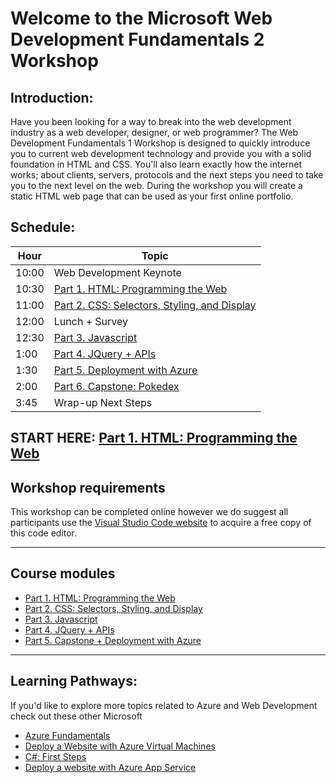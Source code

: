 # Welcome to the Microsoft Web Development Fundamentals 2 Workshop
## Introduction:
Have you been looking for a way to break into the web development industry as a web developer, designer, or web programmer? The Web Development Fundamentals 1 Workshop is designed to quickly introduce you to current web development technology and provide you with a solid foundation in HTML and CSS. You'll also learn exactly how the internet works; about clients, servers, protocols and the next steps you need to take you to the next level on the web. During the workshop you will create a static HTML web page that can be used as your first online portfolio.

## Schedule:

|Hour|Topic
|---|---|
|10:00	|Web Development Keynote
|10:30	|[Part 1. HTML: Programming the Web](https://github.com/daniel-dc-cd/web-fundamentals-2/tree/master/Part%201.%20HTML)
|11:00  |[Part 2. CSS: Selectors, Styling, and Display](https://github.com/daniel-dc-cd/web-fundamentals-2/tree/master/Part%202.%20CSS%20%26%20CSS3)
|12:00	|Lunch + Survey
|12:30	|[Part 3. Javascript](https://github.com/daniel-dc-cd/web-fundamentals-2/tree/master/Part%203.%20Javascript)
|1:00	|[Part 4. JQuery + APIs](https://github.com/daniel-dc-cd/web-fundamentals-2/tree/master/Part%204.%20JQuery%20%2B%20APIs)
|1:30   |[Part 5. Deployment with Azure](https://github.com/daniel-dc-cd/web-fundamentals-2/tree/master/Part%205.%20%20Web%20Publishing)
|2:00	|[Part 6. Capstone: Pokedex](https://github.com/daniel-dc-cd/web-fundamentals-2/tree/master/Part%206.%20Capstone)
|3:45	|Wrap-up Next Steps

## START HERE: [Part 1. HTML: Programming the Web](https://github.com/daniel-dc-cd/web-fundamentals-2/tree/master/Part%201.%20HTML)


## Workshop requirements

This workshop can be completed online however we do suggest all participants use the [Visual Studio Code website](https://code.visualstudio.com/) to acquire a free copy of this code editor.


---
## Course modules
* [Part 1. HTML: Programming the Web](https://github.com/daniel-dc-cd/web-fundamentals-2/tree/master/Part%201.%20HTML)
* [Part 2. CSS: Selectors, Styling, and Display](https://github.com/daniel-dc-cd/web-fundamentals-2/tree/master/Part%202.%20CSS%20%26%20CSS3)
* [Part 3. Javascript](https://github.com/daniel-dc-cd/web-fundamentals-2/tree/master/Part%203.%20Javascript)
* [Part 4. JQuery + APIs](https://github.com/daniel-dc-cd/web-fundamentals-2/tree/master/Part%204.%20JQuery%20%2B%20APIs)
* [Part 5. Capstone + Deployment with Azure]()


---
## Learning Pathways:
If you'd like to explore more topics related to Azure and Web Development check out these other Microsoft 	
* [Azure Fundamentals](https://docs.microsoft.com/en-us/learn/paths/azure-fundamentals/)	
* [Deploy a Website with Azure Virtual Machines](https://docs.microsoft.com/en-us/learn/paths/deploy-a-website-with-azure-virtual-machines/)	
* [C#: First Steps](https://docs.microsoft.com/en-us/learn/paths/csharp-first-steps/)	
* [Deploy a website with Azure App Service](https://docs.microsoft.com/en-us/learn/paths/deploy-a-website-with-azure-app-service/)		
